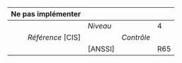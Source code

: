 
|           Ne pas implémenter    |    |    |    |
|----------------:|:---|---:|:---|
|                 |*Niveau*|| 4 |
|*Référence* [CIS]|  |*Contrôle*|  |
|                 |[ANSSI] || R65 |

